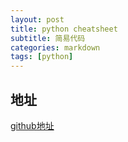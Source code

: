 ```yaml
---
layout: post
title: python cheatsheet
subtitle: 简易代码
categories: markdown
tags: [python]
---
```




##  地址
[github地址](https://github.com/dqr1116/python-cheatsheet)